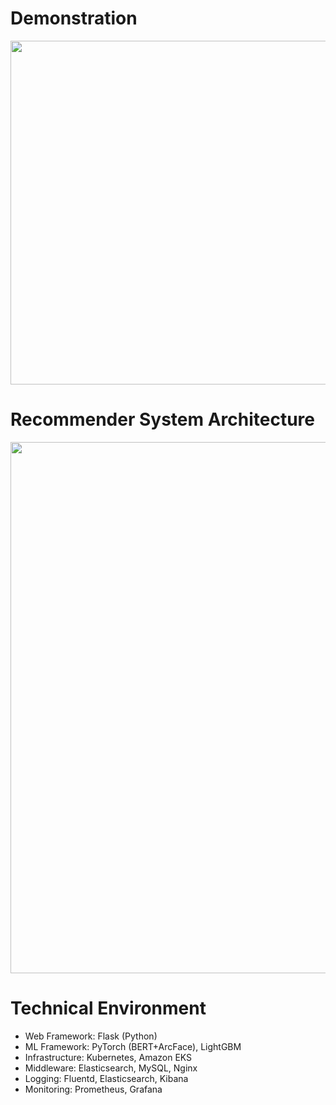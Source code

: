 # Demonstration

<img src="https://user-images.githubusercontent.com/46510874/93713237-7895bf00-fb95-11ea-8f8a-2c35068cd9ef.gif" width="550">


# Recommender System Architecture

<img width="850" src="https://user-images.githubusercontent.com/46510874/96522948-78c9cd00-12af-11eb-9b8b-bd90f249bb3c.png">

# Technical Environment
 - Web Framework: Flask (Python)
 - ML Framework: PyTorch (BERT+ArcFace), LightGBM
 - Infrastructure: Kubernetes, Amazon EKS
 - Middleware: Elasticsearch, MySQL, Nginx
 - Logging: Fluentd, Elasticsearch, Kibana
 - Monitoring: Prometheus, Grafana
